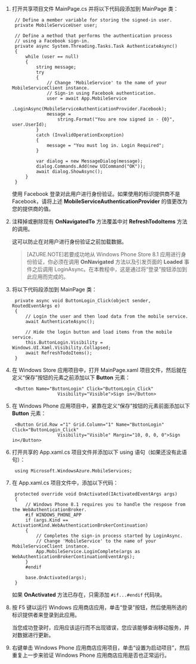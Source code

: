 ﻿
1. 打开共享项目文件 MainPage.cs 并将以下代码段添加到 MainPage 类：
	
		// Define a member variable for storing the signed-in user. 
        private MobileServiceUser user;

		// Define a method that performs the authentication process
		// using a Facebook sign-in. 
        private async System.Threading.Tasks.Task AuthenticateAsync()
        {
            while (user == null)
            {
                string message;
                try
                {
					// Change 'MobileService' to the name of your MobileServiceClient instance.
					// Sign-in using Facebook authentication.
                    user = await App.MobileService
                        .LoginAsync(MobileServiceAuthenticationProvider.Facebook);
                    message = 
                        string.Format("You are now signed in - {0}", user.UserId);
                }
                catch (InvalidOperationException)
                {
                    message = "You must log in. Login Required";
                }
                        
                var dialog = new MessageDialog(message);
                dialog.Commands.Add(new UICommand("OK"));
                await dialog.ShowAsync();
            }
        }

    使用 Facebook 登录对此用户进行身份验证。如果使用的标识提供商不是 Facebook，请将上述 **MobileServiceAuthenticationProvider** 的值更改为您的提供商的值。

3. 注释掉或删除现有 **OnNavigatedTo** 方法覆盖中对 **RefreshTodoItems** 方法的调用。

	这可以防止在对用户进行身份验证之前加载数据。

	>[AZURE.NOTE]若要成功地从 Windows Phone Store 8.1 应用进行身份验证，你必须在调用 **OnNavigated** 方法以及引发页面的 **Loaded** 事件之后调用 LoginAsync。在本教程中，这是通过将“登录”按钮添加到此应用而完成的。

4. 将以下代码段添加到 MainPage 类：

        private async void ButtonLogin_Click(object sender, RoutedEventArgs e)
        {
            // Login the user and then load data from the mobile service.
            await AuthenticateAsync();

            // Hide the login button and load items from the mobile service.
            this.ButtonLogin.Visibility = Windows.UI.Xaml.Visibility.Collapsed;
            await RefreshTodoItems();
        }
		
5. 在 Windows Store 应用项目中，打开 MainPage.xaml 项目文件，然后就在定义“保存”按钮的元素之前添加以下 **Button** 元素：

		<Button Name="ButtonLogin" Click="ButtonLogin_Click" 
                        Visibility="Visible">Sign in</Button>

6. 在 Windows Phone 应用项目中，紧靠在定义“保存”按钮的元素前面添加以下 **Button** 元素：

		<Button Grid.Row ="1" Grid.Column="1" Name="ButtonLogin" Click="ButtonLogin_Click" 
                        Visibility="Visible" Margin="10, 0, 0, 0">Sign in</Button> 

7. 打开共享的 App.xaml.cs 项目文件并添加以下 using 语句（如果还没有此语句）：

        using Microsoft.WindowsAzure.MobileServices;  
 
8. 在 App.xaml.cs 项目文件中，添加以下代码：

        protected override void OnActivated(IActivatedEventArgs args)
        {
			// Windows Phone 8.1 requires you to handle the respose from the WebAuthenticationBroker.
            #if WINDOWS_PHONE_APP
            if (args.Kind == ActivationKind.WebAuthenticationBrokerContinuation)
            {
				// Completes the sign-in process started by LoginAsync.
				// Change 'MobileService' to the name of your MobileServiceClient instance. 
                App.MobileService.LoginComplete(args as WebAuthenticationBrokerContinuationEventArgs);
            }
            #endif

            base.OnActivated(args);
        }

	如果 **OnActivated** 方法已存在，只需添加 `#if...#endif`  代码块。

9. 按 F5 键以运行 Windows 应用商店应用，单击“登录”按钮，然后使用所选的标识提供者来登录到此应用。

   	当您成功登录时，应用应该运行而不出现错误，您应该能够查询移动服务，并对数据进行更新。

10. 右键单击 Windows Phone 应用商店应用项目，单击“设置为启动项目”，然后重复上一步来验证 Windows Phone 应用商店应用是否也正常运行。

<!---HONumber=71-->